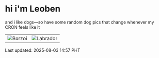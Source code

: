 # hi i'm Leoben

and i like dogs—so have some random dog pics that change whenever my CRON feels like it

|  |  |
|--------|----------|
| ![Borzoi](https://random-dog-vercel.vercel.app/api/random-borzoi?v=1754204277) | ![Labrador](https://random-dog-vercel.vercel.app/api/random-labrador?v=1754204277) |

Last updated: 2025-08-03 14:57 PHT
